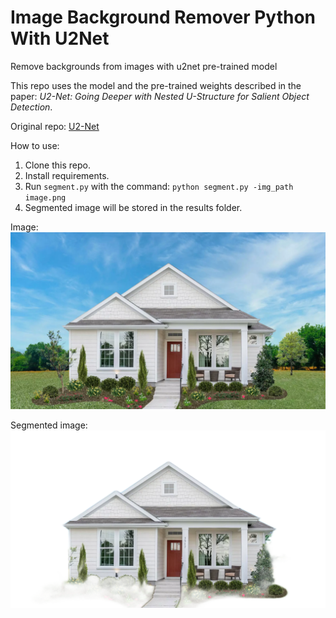 # Image Background Remover Python With U2Net

Remove backgrounds from images with u2net pre-trained model

This repo uses the model and the pre-trained weights described in the paper: *U2-Net: Going Deeper with Nested U-Structure for Salient Object Detection*.

Original repo: [U2-Net](https://github.com/xuebinqin/U-2-Net)

How to use:
1. Clone this repo.
2. Install requirements.
3. Run `segment.py` with the command: `python segment.py -img_path image.png`
4. Segmented image will be stored in the 
results folder.

Image: 
![alt text](image.png "Original image")

Segmented image: 
![alt text](/results/segmented_image.png "Original image")


